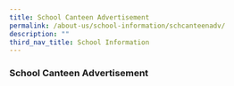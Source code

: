 ```yaml
---
title: School Canteen Advertisement
permalink: /about-us/school-information/schcanteenadv/
description: ""
third_nav_title: School Information
---
```

### **School Canteen Advertisement**
